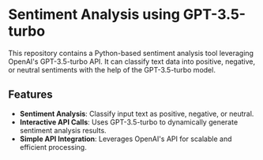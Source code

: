 # Sentiment Analysis using GPT-3.5-turbo

This repository contains a Python-based sentiment analysis tool leveraging OpenAI's GPT-3.5-turbo API. It can classify text data into positive, negative, or neutral sentiments with the help of the GPT-3.5-turbo model.

## Features

- **Sentiment Analysis**: Classify input text as positive, negative, or neutral.
- **Interactive API Calls**: Uses GPT-3.5-turbo to dynamically generate sentiment analysis results.
- **Simple API Integration**: Leverages OpenAI's API for scalable and efficient processing.
